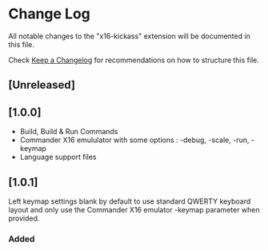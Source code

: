 # Change Log

All notable changes to the "x16-kickass" extension will be documented in this file.

Check [Keep a Changelog](http://keepachangelog.com/) for recommendations on how to structure this file.

## [Unreleased]

## [1.0.0]

- Build, Build & Run Commands
- Commander X16 emululator with some options : -debug, -scale, -run, -keymap
- Language support files

## [1.0.1]

Left keymap settings blank by default to use standard QWERTY keyboard layout and only use the Commander X16 emulator -keymap parameter when provided.

### Added

